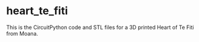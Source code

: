 # heart_te_fiti
This is the CircuitPython code and STL files for a 3D printed Heart of Te Fiti from Moana.
